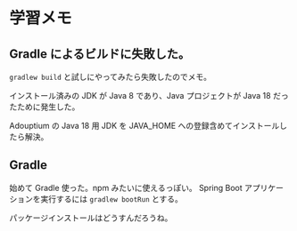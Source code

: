 # 学習メモ

## Gradle によるビルドに失敗した。

`gradlew build` と試しにやってみたら失敗したのでメモ。

インストール済みの JDK が Java 8 であり、Java プロジェクトが Java 18 だったために発生した。

Adouptium の Java 18 用 JDK を JAVA_HOME への登録含めてインストールしたら解決。

## Gradle

始めて Gradle 使った。npm みたいに使えるっぽい。
Spring Boot アプリケーションを実行するには `gradlew bootRun` とする。

パッケージインストールはどうすんだろうね。
